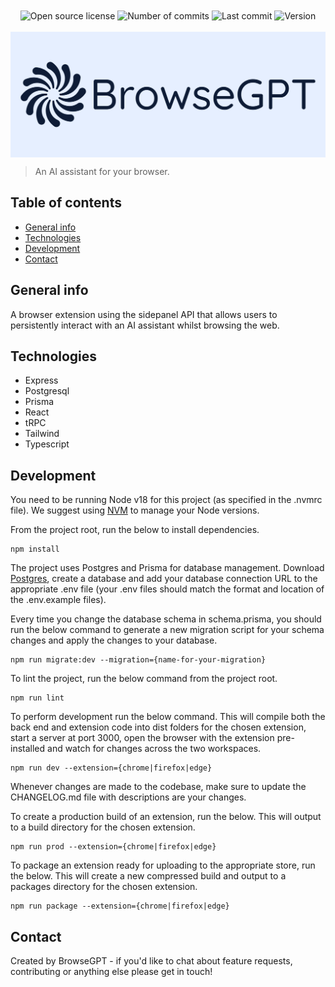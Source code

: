 <div align="center">
    <img alt="Open source license" src="https://img.shields.io/github/license/joshkent94/browsegpt?label=Open+Source+License" align="center">
    <img alt="Number of commits" src="https://img.shields.io/github/commit-activity/t/joshkent94/browsegpt/main?label=Commits" align="center">
    <img alt="Last commit" src="https://img.shields.io/github/last-commit/joshkent94/browsegpt/main?label=Last Commit" align="center">
    <img alt="Version" src="https://img.shields.io/github/manifest-json/v/joshkent94/browsegpt?filename=extension/shared/base-manifest.json&label=Version" align="center">
</div>

<br>

<img alt="Logo" src="./extension/shared/public/logo.png" align="center">

<br>

> An AI assistant for your browser.

## Table of contents

-   [General info](#general-info)
-   [Technologies](#technologies)
-   [Development](#development)
-   [Contact](#contact)

## General info

A browser extension using the sidepanel API that allows users to persistently interact with an AI assistant whilst browsing the web.

## Technologies

-   Express
-   Postgresql
-   Prisma
-   React
-   tRPC
-   Tailwind
-   Typescript

## Development

You need to be running Node v18 for this project (as specified in the .nvmrc file). We suggest using [NVM](https://github.com/nvm-sh/nvm) to manage your Node versions.

From the project root, run the below to install dependencies.

```
npm install
```

The project uses Postgres and Prisma for database management. Download [Postgres](https://www.postgresql.org/download/), create a database and add your database connection URL to the appropriate .env file (your .env files should match the format and location of the .env.example files).

Every time you change the database schema in schema.prisma, you should run the below command to generate a new migration script for your schema changes and apply the changes to your database.

```
npm run migrate:dev --migration={name-for-your-migration}
```

To lint the project, run the below command from the project root.

```
npm run lint
```

To perform development run the below command. This will compile both the back end and extension code into dist folders for the chosen extension, start a server at port 3000, open the browser with the extension pre-installed and watch for changes across the two workspaces.

```
npm run dev --extension={chrome|firefox|edge}
```

Whenever changes are made to the codebase, make sure to update the CHANGELOG.md file with descriptions are your changes.

To create a production build of an extension, run the below. This will output to a build directory for the chosen extension.

```
npm run prod --extension={chrome|firefox|edge}
```

To package an extension ready for uploading to the appropriate store, run the below. This will create a new compressed build and output to a packages directory for the chosen extension.

```
npm run package --extension={chrome|firefox|edge}
```

## Contact

Created by BrowseGPT - if you'd like to chat about feature requests, contributing or anything else please get in touch!
